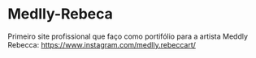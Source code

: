 # Medlly-Rebeca
Primeiro site profissional que faço como portifólio para a artista Meddly Rebecca: https://www.instagram.com/medlly.rebeccart/
